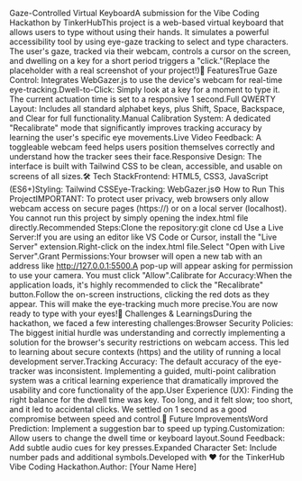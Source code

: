 Gaze-Controlled Virtual KeyboardA submission for the Vibe Coding Hackathon by TinkerHubThis project is a web-based virtual keyboard that allows users to type without using their hands. It simulates a powerful accessibility tool by using eye-gaze tracking to select and type characters. The user's gaze, tracked via their webcam, controls a cursor on the screen, and dwelling on a key for a short period triggers a "click."(Replace the placeholder with a real screenshot of your project!)🚀 FeaturesTrue Gaze Control: Integrates WebGazer.js to use the device's webcam for real-time eye-tracking.Dwell-to-Click: Simply look at a key for a moment to type it. The current actuation time is set to a responsive 1 second.Full QWERTY Layout: Includes all standard alphabet keys, plus Shift, Space, Backspace, and Clear for full functionality.Manual Calibration System: A dedicated "Recalibrate" mode that significantly improves tracking accuracy by learning the user's specific eye movements.Live Video Feedback: A toggleable webcam feed helps users position themselves correctly and understand how the tracker sees their face.Responsive Design: The interface is built with Tailwind CSS to be clean, accessible, and usable on screens of all sizes.🛠️ Tech StackFrontend: HTML5, CSS3, JavaScript (ES6+)Styling: Tailwind CSSEye-Tracking: WebGazer.js⚙️ How to Run This ProjectIMPORTANT: To protect user privacy, web browsers only allow webcam access on secure pages (https://) or on a local server (localhost). You cannot run this project by simply opening the index.html file directly.Recommended Steps:Clone the repository:git clone <your-repo-url>
cd <your-repo-directory>
Use a Live Server:If you are using an editor like VS Code or Cursor, install the "Live Server" extension.Right-click on the index.html file.Select "Open with Live Server".Grant Permissions:Your browser will open a new tab with an address like http://127.0.0.1:5500.A pop-up will appear asking for permission to use your camera. You must click "Allow".Calibrate for Accuracy:When the application loads, it's highly recommended to click the "Recalibrate" button.Follow the on-screen instructions, clicking the red dots as they appear. This will make the eye-tracking much more precise.You are now ready to type with your eyes!🧠 Challenges & LearningsDuring the hackathon, we faced a few interesting challenges:Browser Security Policies: The biggest initial hurdle was understanding and correctly implementing a solution for the browser's security restrictions on webcam access. This led to learning about secure contexts (https) and the utility of running a local development server.Tracking Accuracy: The default accuracy of the eye-tracker was inconsistent. Implementing a guided, multi-point calibration system was a critical learning experience that dramatically improved the usability and core functionality of the app.User Experience (UX): Finding the right balance for the dwell time was key. Too long, and it felt slow; too short, and it led to accidental clicks. We settled on 1 second as a good compromise between speed and control.🔮 Future ImprovementsWord Prediction: Implement a suggestion bar to speed up typing.Customization: Allow users to change the dwell time or keyboard layout.Sound Feedback: Add subtle audio cues for key presses.Expanded Character Set: Include number pads and additional symbols.Developed with ❤️ for the TinkerHub Vibe Coding Hackathon.Author: [Your Name Here]
